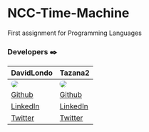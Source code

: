 # NCC-Time-Machine
First assignment for Programming Languages



### **Developers** ✒️
| **DavidLondo** | **Tazana2** |
| --- | --- |
| <a href="https://github.com/DavidLondo"><img style="border-radius: 50%" src="https://github.com/DavidLondo.png?size=70"></a> | <a href="https://github.com/Tazana2"><img style="border-radius: 50%" src="https://github.com/Tazana2.png?size=70"></a> |
| [Github](https://github.com/DavidLondo) | [Github](https://github.com/Tazana2) |
| [LinkedIn](https://www.linkedin.com/in/daniel-santana-meza-199351268/) | [LinkedIn](https://www.linkedin.com/in/daniel-santana-meza-199351268/) |
| [Twitter](https://twitter.com/Daniel270639?s=20) | [Twitter](https://twitter.com/Daniel270639?s=20) |
#